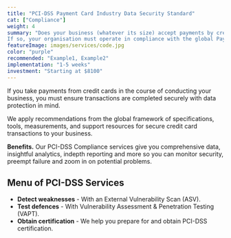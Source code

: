 ```yaml
---
title: "PCI-DSS Payment Card Industry Data Security Standard"
cat: ["Compliance"]
weight: 4
summary: "Does your business (whatever its size) accept payments by credit cards? 
If so, your organisation must operate in compliance with the global Payment Card Industry Data Security Standard (PCI-DSS). We help you detect security weaknesses, test defences, and obtain certification."
featureImage: images/services/code.jpg
color: "purple"
recommended: "Example1, Example2"
implementation: "1-5 weeks"
investment: "Starting at $8100"
---
```


If you take payments from credit cards in the course of conducting your business, you must ensure transactions are completed securely with data protection in mind.

We apply recommendations from the global framework of specifications, tools, measurements, and support resources for secure credit card transactions to your business.

**Benefits.** Our PCI-DSS Compliance services give you comprehensive data, insightful analytics, indepth reporting and more so you can monitor security, preempt failure and zoom in on potential problems.

## Menu of PCI-DSS Services

- **Detect weaknesses** - With an External Vulnerability Scan (ASV).
- **Test defences** - With Vulnerability Assessment & Penetration Testing (VAPT).
- **Obtain certification** - We help you prepare for and obtain PCI-DSS certification.
